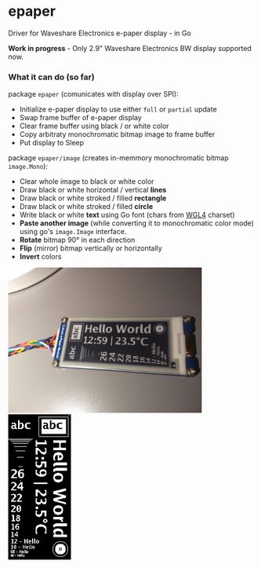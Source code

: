 # epaper
Driver for Waveshare Electronics e-paper display - in Go

**Work in progress** - Only 2.9" Waveshare Electronics BW display supported now.

### What it can do (so far)

package `epaper` (comunicates with display over SPI):

  - Initialize e-paper display to use either `full` or `partial` update
  - Swap frame buffer of e-paper display
  - Clear frame buffer using black / or white color
  - Copy arbitraty monochromatic bitmap image to frame buffer
  - Put display to Sleep
  
package `epaper/image` (creates in-memmory monochromatic bitmap `image.Mono`):
  - Clear whole image to black or white color
  - Draw black or white horizontal / vertical **lines**
  - Draw black or white stroked / filled **rectangle**
  - Draw black or white stroked / filled **circle**
  - Write black or white **text** using Go font (chars from [WGL4](https://en.wikipedia.org/wiki/Windows_Glyph_List_4) charset)
  - **Paste another image** (while converting it to monochromatic color mode) using go's `image.Image` interface.
  - **Rotate** bitmap 90° in each direction
  - **Flip** (mirror) bitmap vertically or horizontally
  - **Invert** colors
  
<img src="photo.jpg" height="296"/><img src="image.png" height="296"/>

